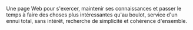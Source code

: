 Une page Web pour s'exercer, maintenir ses connaissances et passer le temps à faire des choses plus intéressantes qu'au boulot, service d'un ennui total, sans intérêt, recherche de simplicité et cohérence d'ensemble.
